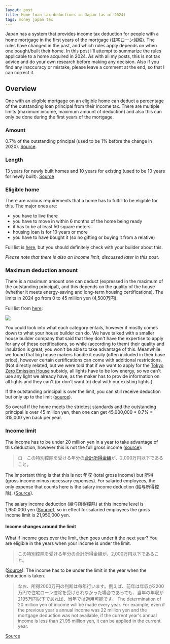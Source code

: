 ```yaml
---
layout: post
title: Home loan tax deductions in Japan (as of 2024)
tags: money japan tax
---
```


Japan has a system that provides income tax deduction for people with a home mortgage in the first years of the mortgage (住宅ローン減税).
The rules have changed in the past, and which rules apply depends on when one bought/built their home.
In this post I'll attempt to summarize the rules applicable to a home acquired in 2024.
As with all my posts, this is not tax advice and do your own research before making any decision.
Also if you find any inaccuracy or mistake, please leave a comment at the end, so that I can correct it.

<!--break-->

## Overview

One with an eligible mortgage on an eligible home can deduct a percentage of the outstanding loan principal from their income tax.
There are multiple limits (maximum income, maximum amount of deduction) and also this can only be done during the first years of the mortgage.

### Amount

0.7% of the outstanding principal (used to be 1% before the change in 2020).
[Source](https://www.mlit.go.jp/jutakukentiku/house/jutakukentiku_house_tk2_000017.html#:~:text=%E3%82%92%E3%81%97%E3%81%9F%E5%A0%B4%E5%90%88%E3%80%81-,%E5%B9%B4%E6%9C%AB%E3%81%AE%E3%83%AD%E3%83%BC%E3%83%B3%E6%AE%8B%E9%AB%98%E3%81%AE0.7%EF%BC%85%E3%82%92%E6%89%80%E5%BE%97%E7%A8%8E,-%EF%BC%88%E4%B8%80%E9%83%A8%E3%80%81%E7%BF%8C%E5%B9%B4%E3%81%AE).

### Length

13 years for newly built homes and 10 years for existing (used to be 10 years for newly built).
[Source](https://www.mlit.go.jp/jutakukentiku/house/jutakukentiku_house_tk2_000017.html#:~:text=%E6%8E%A7%E9%99%A4%E6%9C%9F%E9%96%93%E3%82%92%E6%96%B0%E7%AF%89%E4%BD%8F%E5%AE%85%E7%AD%89%E3%81%AF%E5%8E%9F%E5%89%8713%E5%B9%B4%E3%80%81%E6%97%A2%E5%AD%98%E4%BD%8F%E5%AE%85%E3%81%AF10%E5%B9%B4%E3%81%A8%E3%81%99%E3%82%8B%E3%80%82)

### Eligible home

There are various requirements that a home has to fulfill to be eligible for this.
The major ones are: 

* you have to live there 
* you have to move in within 6 months of the home being ready
* it has to be at least 50 square meters
* housing loan is for 10 years or more
* you have to have bought it (so no gifting or buying it from a relative)

Full list is [here](https://www.nta.go.jp/taxes/shiraberu/taxanswer/shotoku/1211-1.htm#:~:text=%E6%BA%80%E3%81%9F%E3%81%99%E3%81%A8%E3%81%8D%E3%81%A7%E3%81%99%E3%80%82-,%E5%85%B1%E9%80%9A%E3%81%AE%E9%81%A9%E7%94%A8%E8%A6%81%E4%BB%B6,-%E6%AC%A1%E3%81%AE%E3%81%99%E3%81%B9%E3%81%A6), but you should definitely check with your builder about this.

*Please note that there is also an income limit, discussed later in this post.*

### Maximum deduction amount

There is a maximum amount one can deduct (expressed in the maximum of the outstanding principal), and this depends on the quality of the house (whether it meets energy-saving and long-term housing certifications).
The limits in 2024 go from 0 to 45 million yen (4,500万円).

Full list from [here](https://www.nta.go.jp/taxes/shiraberu/taxanswer/shotoku/1211-1.htm#:~:text=%E2%80%BB%E4%BB%A5%E4%B8%8B%E3%81%AE%E8%A1%A8%E3%81%AF%E4%BD%8F%E5%AE%85%E3%82%92%E6%96%B0%E7%AF%89%E7%AD%89%E3%81%97%E3%81%9F%E5%A0%B4%E5%90%88%E3%81%AE%E5%80%9F%E5%85%A5%E9%99%90%E5%BA%A6%E9%A1%8D%E3%80%81%E6%8E%A7%E9%99%A4%E6%9C%9F%E9%96%93%E7%AD%89%E3%81%A8%E3%81%AA%E3%82%8A%E3%81%BE%E3%81%99%E3%80%82):

![](https://www.nta.go.jp/taxes/shiraberu/taxanswer/shotoku/img/1211-1a.png)

You could look into what each category entails, however it mostly comes down to what your house builder can do.
We have talked with a smaller house builder company that said that they don't have the expertise to apply for any of these certifications, so while (according to them) their quality and insulation is great, you won't be able to take advantage of this.
Meanwhile we found that big house makers handle it easily (often included in their base price), however certain certifications can come with additional restrictions.
(Not directly related, but we were told that if we want to apply for the [Tokyo Zero Emission House](https://www.kankyo.metro.tokyo.lg.jp/climate/home/tokyo_zeroemission_house/index.html) subsidy, all lights have to be low energy, so we can't use any light we already have, as the maker has to provide information on all lights and they can't (or don't want to) deal with our existing lights.)

If the outstanding principal is over the limit, you can still receive deduction but only up to the limit ([source](https://www.ichijo.co.jp/iikoto/tax_reduction/#:~:text=%E4%BD%8F%E5%AE%85%E3%83%AD%E3%83%BC%E3%83%B3%E6%8E%A7%E9%99%A4%E3%81%AB%E3%81%AF,%E7%A8%8E%E3%81%8B%E3%82%89%E6%8E%A7%E9%99%A4%E3%81%95%E3%82%8C%E3%81%BE%E3%81%99%E3%80%82)).

So overall if the home meets the strictest standards and the outstanding principal is over 45 million yen, then one can get 45,000,000 * 0.7% = 315,000 yen back per year.

### Income limit

The income has to be under 20 million yen in a year to take advantage of this deduction, however this is not the full gross income ([source](https://www.nta.go.jp/taxes/shiraberu/taxanswer/shotoku/1211-1.htm#:~:text=%E3%83%AD%E3%80%80%E3%81%93%E3%81%AE%E7%89%B9%E5%88%A5%E6%8E%A7%E9%99%A4%E3%82%92%E5%8F%97%E3%81%91%E3%82%8B%E5%B9%B4%E5%88%86%E3%81%AE%E5%90%88%E8%A8%88%E6%89%80%E5%BE%97%E9%87%91%E9%A1%8D%E3%81%8C%E3%80%812%2C000%E4%B8%87%E5%86%86%E4%BB%A5%E4%B8%8B%E3%81%A7%E3%81%82%E3%82%8B%E3%81%93%E3%81%A8%E3%80%82)):

> ロ　この特別控除を受ける年分の[合計所得金額](https://www.nta.go.jp/taxes/shiraberu/taxanswer/yogo/senmon.htm#word2)が、2,000万円以下であること。

The important thing is that this is not 年収 (total gross income) but 所得 (gross income minus necessary expenses).
For salaried employees, the only expense that counts here is the salary income deduction (給与所得控除). ([Source](https://www.yahagijisyo.co.jp/ventvert/club/guide/tax02.html#:~:text=%E5%B9%B4%E5%8F%8E%E3%81%8B%E3%82%89%E5%BF%85%E8%A6%81%E7%B5%8C%E8%B2%BB%EF%BC%88%E3%82%B5%E3%83%A9%E3%83%AA%E3%83%BC%E3%83%9E%E3%83%B3%E3%81%AE%E5%A0%B4%E5%90%88%E3%81%AF%E7%B5%A6%E4%B8%8E%E6%89%80%E5%BE%97%E6%8E%A7%E9%99%A4%EF%BC%89%E3%82%92%E5%B7%AE%E3%81%97%E5%BC%95%E3%81%84%E3%81%9F%E3%80%81%E3%81%99%E3%81%B9%E3%81%A6%E3%81%AE%E6%89%80%E5%BE%97%E3%81%AE%E5%90%88%E8%A8%88%E3%81%8C2%2C000%E4%B8%87%E5%86%86%E4%BB%A5%E4%B8%8B%E3%81%A7%E3%81%82%E3%82%8C%E3%81%B0%E9%81%A9%E7%94%A8%E3%81%A8%E3%81%AA%E3%82%8A%E3%81%BE%E3%81%99%E3%80%82)).

The salary income deduction (給与所得控除) at this income level is 1,950,000 yen ([Source](https://www.nta.go.jp/english/taxes/individual/12012.htm)), so in effect for salaried employees the gross income limit is 21,950,000 yen.

#### Income changes around the limit

What if income goes over the limit, then goes under it the next year? You are eligible in the years when your income is under the limit.

> この特別控除を受ける年分の合計所得金額が、2,000万円以下であること。

([Source](https://www.nta.go.jp/taxes/shiraberu/taxanswer/shotoku/1211-1.htm#:~:text=%E3%81%93%E3%81%AE%E7%89%B9%E5%88%A5%E6%8E%A7%E9%99%A4%E3%82%92%E5%8F%97%E3%81%91%E3%82%8B%E5%B9%B4%E5%88%86%E3%81%AE%E5%90%88%E8%A8%88%E6%89%80%E5%BE%97%E9%87%91%E9%A1%8D%E3%81%8C%E3%80%812%2C000%E4%B8%87%E5%86%86%E4%BB%A5%E4%B8%8B%E3%81%A7%E3%81%82%E3%82%8B%E3%81%93%E3%81%A8%E3%80%82)).
The income has to be under the limit in the year when the deduction is taken.

> なお、所得2000万円の判断は毎年行います。例えば、前年は年収が2200万円で住宅ローン控除を受けられなかった場合であっても、当年の年収が2195万円以下であれば、当年では適用可能です。
> The determination of 20 million yen of income will be made every year. For example, even if the previous year's annual income was 22 million yen and the mortgage deduction was not available, if the current year's annual income is less than 21.95 million yen, it can be applied in the current year.

[Source](https://financial-field.com/income/entry-162418#:~:text=%E3%81%AA%E3%81%8A%E3%80%81%E6%89%80%E5%BE%972000%E4%B8%87%E5%86%86%E3%81%AE%E5%88%A4%E6%96%AD%E3%81%AF%E6%AF%8E%E5%B9%B4%E8%A1%8C%E3%81%84%E3%81%BE%E3%81%99%E3%80%82%E4%BE%8B%E3%81%88%E3%81%B0%E3%80%81%E5%89%8D%E5%B9%B4%E3%81%AF%E5%B9%B4%E5%8F%8E%E3%81%8C2200%E4%B8%87%E5%86%86%E3%81%A7%E4%BD%8F%E5%AE%85%E3%83%AD%E3%83%BC%E3%83%B3%E6%8E%A7%E9%99%A4%E3%82%92%E5%8F%97%E3%81%91%E3%82%89%E3%82%8C%E3%81%AA%E3%81%8B%E3%81%A3%E3%81%9F%E5%A0%B4%E5%90%88%E3%81%A7%E3%81%82%E3%81%A3%E3%81%A6%E3%82%82%E3%80%81%E5%BD%93%E5%B9%B4%E3%81%AE%E5%B9%B4%E5%8F%8E%E3%81%8C2195%E4%B8%87%E5%86%86%E4%BB%A5%E4%B8%8B%E3%81%A7%E3%81%82%E3%82%8C%E3%81%B0%E3%80%81%E5%BD%93%E5%B9%B4%E3%81%A7%E3%81%AF%E9%81%A9%E7%94%A8%E5%8F%AF%E8%83%BD%E3%81%A7%E3%81%99%E3%80%82)
